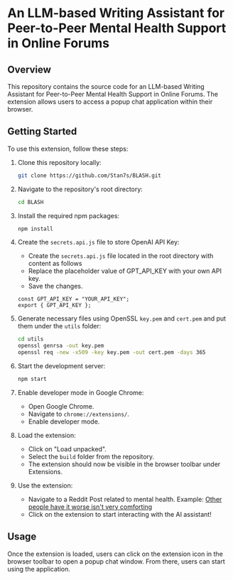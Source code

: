 # An LLM-based Writing Assistant for Peer-to-Peer Mental Health Support in Online Forums

## Overview

This repository contains the source code for an LLM-based Writing Assistant for Peer-to-Peer Mental Health Support in Online Forums. The extension allows users to access a popup chat application within their browser.

## Getting Started

To use this extension, follow these steps:

1. Clone this repository locally:

   ```bash
   git clone https://github.com/Stan7s/BLASH.git
   ```

2. Navigate to the repository's root directory:

   ```bash
   cd BLASH
   ```

3. Install the required npm packages:

   ```bash
   npm install
   ```

4. Create the `secrets.api.js` file to store OpenAI API Key:

   - Create the `secrets.api.js` file located in the root directory with content as follows
   - Replace the placeholder value of GPT_API_KEY with your own API key.
   - Save the changes.
   ```
   const GPT_API_KEY = "YOUR_API_KEY";
   export { GPT_API_KEY };
   ```

5. Generate necessary files using OpenSSL `key.pem` and `cert.pem` and put them under the `utils` folder:

   ```bash
   cd utils
   openssl genrsa -out key.pem
   openssl req -new -x509 -key key.pem -out cert.pem -days 365
   ```

6. Start the development server:

   ```bash
   npm start
   ```

7. Enable developer mode in Google Chrome:

   - Open Google Chrome.
   - Navigate to `chrome://extensions/`.
   - Enable developer mode.

8. Load the extension:

   - Click on "Load unpacked".
   - Select the `build` folder from the repository.
   - The extension should now be visible in the browser toolbar under Extensions.
  
9. Use the extension:

   - Navigate to a Reddit Post related to mental health. Example: [Other people have it worse isn't very comforting](https://www.reddit.com/r/mentalhealth/comments/1b8y5s5/other_people_have_it_worse_isnt_very_comforting/)
   - Click on the extension to start interacting with the AI assistant!

## Usage

Once the extension is loaded, users can click on the extension icon in the browser toolbar to open a popup chat window. From there, users can start using the application.
